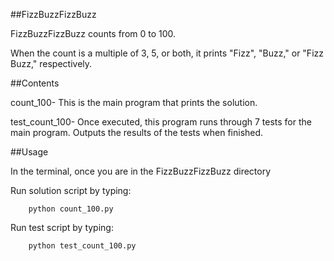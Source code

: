 ##FizzBuzzFizzBuzz

FizzBuzzFizzBuzz counts from 0 to 100. 

When the count is a multiple of 3, 5, or both, 
it prints "Fizz", "Buzz," or "Fizz Buzz," respectively.


##Contents

count_100- This is the main program that prints the solution. 


test_count_100- Once executed, this program runs through 7 tests for the main
	program. Outputs the results of the tests when finished.


##Usage

In the terminal, once you are in the FizzBuzzFizzBuzz directory
	
Run solution script by typing: 
```
	python count_100.py
```  
Run test script by typing:  
```
	python test_count_100.py
```